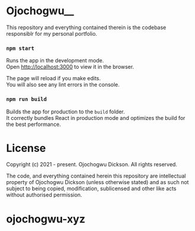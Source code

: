 # Ojochogwu__

This repository and everything contained therein is the codebase responsiblr for my personal portfolio.


### `npm start`

Runs the app in the development mode.\
Open [http://localhost:3000](http://localhost:3000) to view it in the browser.

The page will reload if you make edits.\
You will also see any lint errors in the console.


### `npm run build`

Builds the app for production to the `build` folder.\
It correctly bundles React in production mode and optimizes the build for the best performance.

# License


Copyright (c) 2021 - present. Ojochogwu Dickson. All rights reserved.

The code, and everything contained herein this repository are intellectual property of Ojochogwu Dickson (unless otherwise stated) 
and as such not subject to being copied, modification, sublicensed and other like acts without authorised permission.


# ojochogwu-xyz
